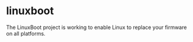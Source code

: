 # linuxboot
The LinuxBoot project is working to enable Linux to replace your firmware on all platforms.
